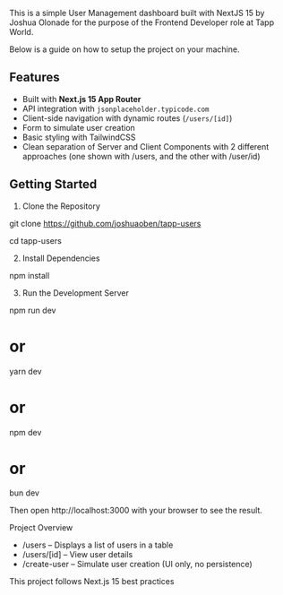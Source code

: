 This is a simple User Management dashboard built with NextJS 15 by Joshua Olonade for the purpose of the Frontend Developer role at Tapp World.

Below is a guide on how to setup the project on your machine. 

##  Features

- Built with **Next.js 15 App Router**
- API integration with `jsonplaceholder.typicode.com`
- Client-side navigation with dynamic routes (`/users/[id]`)
- Form to simulate user creation
- Basic styling with TailwindCSS
- Clean separation of Server and Client Components with 2 different approaches (one shown with /users, and the other with /user/id)

## Getting Started

1. Clone the Repository

git clone https://github.com/joshuaoben/tapp-users

cd tapp-users

2. Install Dependencies

npm install

3. Run the Development Server

npm run dev
# or
yarn dev
# or
npm dev
# or
bun dev

Then open http://localhost:3000 with your browser to see the result.


Project Overview
- /users – Displays a list of users in a table
- /users/[id] – View user details
- /create-user – Simulate user creation (UI only, no persistence)

This project follows Next.js 15 best practices
